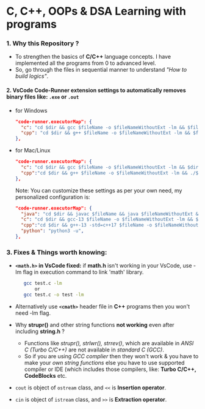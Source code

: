 # C, C++, OOPs & DSA Learning with programs

### 1. Why this Repository ?

- To strengthen the basics of **C/C++** language concepts. I have implemented all the programs from 0 to advanced level.
- So, go through the files in sequential manner to understand *"How to build logics"*.

#### 2. VsCode **Code-Runner** extension settings to automatically removes binary files like: `.exe` or `.out`

  - for Windows

    ```JSON
    "code-runner.executorMap": {
      "c": "cd $dir && gcc $fileName -o $fileNameWithoutExt -lm && $fileNameWithoutExt.exe && del $fileNameWithoutExt.exe",
      "cpp": "cd $dir && g++ $fileName -o $fileNameWithoutExt -lm && $fileNameWithoutExt.exe && del $fileNameWithoutExt.exe"
    },
    ```
  - for Mac/Linux
   
    ```JSON
    "code-runner.executorMap": {
      "c": "cd $dir && gcc $fileName -o $fileNameWithoutExt -lm && $dir$fileNameWithoutExt && rm $dir$fileNameWithoutExt",
      "cpp":"cd $dir && g++ $fileName -o $fileNameWithoutExt -lm && ./$fileNameWithoutExt && rm ./$fileNameWithoutExt",
    },
    ```
    Note: You can customize these settings as per your own need, my personalized configuration is:
    
    ```JSON
    "code-runner.executorMap": {
      "java": "cd $dir && javac $fileName && java $fileNameWithoutExt && rm $fileNameWithoutExt.class",
      "c": "cd $dir && gcc-13 $fileName -o $fileNameWithoutExt -lm && $dir$fileNameWithoutExt && rm $dir$fileNameWithoutExt",
      "cpp":"cd $dir && g++-13 -std=c++17 $fileName -o $fileNameWithoutExt -lm && ./$fileNameWithoutExt && rm ./$fileNameWithoutExt",
      "python": "python3 -u",
    },
    ```

### 3. **Fixes & Things worth knowing:** 

- **`<math.h>` in VsCode fixed:** if **math.h** isn't working in your VsCode, use -lm flag in execution command to link 'math' library.
    
     ```bash
        gcc test.c -lm
            or
        gcc test.c -o test -lm
     ```
- Alternatively use **`<cmath>`** header file in **C++** programs then you won't need -lm flag.
- Why **strupr()** and other string functions **not working** even after including **string.h** ?
  - Functions like *strupr(), strlwr(), strrev()*, which are available in *ANSI C (Turbo C/C++)* are not available in *standard C (GCC)*.
  - So if you are using *GCC complier* then they won't work & you have to make your *own string functions* else you have to use supported compiler or IDE (which includes those compilers, like: **Turbo C/C++, CodeBlocks** etc.
- `cout` is object of `ostream` class, and `<<` is **Insertion operator**.
- `cin` is object of `istream` class, and `>>` is **Extraction operator**.